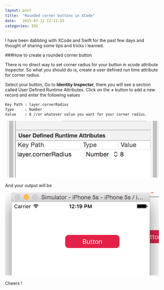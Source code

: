```yaml
---
layout: post
title:  "Rounded corner buttons in XCode"
date:   2015-07-12 12:11:33
categories: IOS
---
```


I have been dabbling with XCode and Swift for the past few days and thought of sharing some tips and tricks i learned.

###How to create a rounded corner button

There is no direct way to set corner radius for your button in xcode attribute inspector. So what you should do is, create a user defined run time attribute for corner radius.


Select your button, Go to **Identity Inspector**, there you will see a section called User Defined Runtime Attributes. Click on the **+** button to add a new record and enter the following values


	Key Path : layer.cornerRadius
	Type     : Number
	Value    : 8 //or whatever value you want for your corner radius.


![Settings](/assets/ios-corner-radius-settings.png)

And your output will be


![Output](/assets/ios-corner-radius-output.png)

Cheers ! 